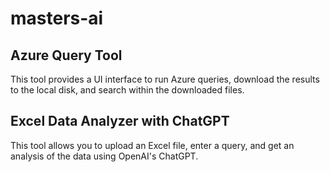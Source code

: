 # masters-ai

## Azure Query Tool

This tool provides a UI interface to run Azure queries, download the results to the local disk, and search within the downloaded files.

## Excel Data Analyzer with ChatGPT

This tool allows you to upload an Excel file, enter a query, and get an analysis of the data using OpenAI's ChatGPT.